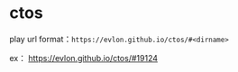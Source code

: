 # ctos

play url format：`https://evlon.github.io/ctos/#<dirname>`

ex： https://evlon.github.io/ctos/#19124